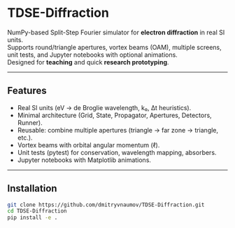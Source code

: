 # TDSE-Diffraction

NumPy-based Split-Step Fourier simulator for **electron diffraction** in real SI units.  
Supports round/triangle apertures, vortex beams (OAM), multiple screens, unit tests, and Jupyter notebooks with optional animations.  
Designed for **teaching** and quick **research prototyping**.

---

## Features
- Real SI units (eV → de Broglie wavelength, k₀, Δt heuristics).
- Minimal architecture (Grid, State, Propagator, Apertures, Detectors, Runner).
- Reusable: combine multiple apertures (triangle → far zone → triangle, etc.).
- Vortex beams with orbital angular momentum (ℓ).
- Unit tests (pytest) for conservation, wavelength mapping, absorbers.
- Jupyter notebooks with Matplotlib animations.

---

## Installation
```bash
git clone https://github.com/dmitryvnaumov/TDSE-Diffraction.git
cd TDSE-Diffraction
pip install -e .

